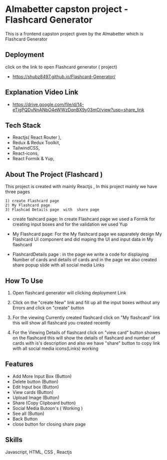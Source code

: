  # Almabetter capston project - Flashcard Generator 
 This is a frontend capston project given by the Almabetter which is Flashcard Generator 


## Deployment

click on the link to open Flashcard generator ( project)

- https://shubz8497.github.io/Flashcard-Generator/



## Explanation Video Link 

- https://drive.google.com/file/d/14-eTjgPQDvNnANbO4eWWzDqnBX9y03mO/view?usp=share_link


## Tech Stack


- Reactjs( React Router ),
- Redux  & Redux Toolkit, 
- TailwindCSS, 
- React-icons, 
- React Formik & Yup,


## About The Project (Flashcard )

This project is created with mainly  Reactjs , In this  project mainly we have three pages 
 ```base
 1) create Flashcard page 
 2) My Flashcard page 
 3) Flashcad Details page  with  share page 
 ```
- create fashcard page:   In create Flashcard page we used a Formik for creating input boxes and  for the validation we used Yup


- My Flashcard page:  For the My flashcard page we saparately  design My Flashcard UI component and did maping the UI and input data in My flashcard


- FlashcardDetails page :  in the page we write a code for displaying Number of cards and details of cards  and  in the page we also 
 created share popup slide  with all social media Links 
   

## How To Use 
 
1) Open flashcard generator will clicking deployment Link 

2) Click on the "create New" link and fill up all  the input boxes without any Errors and click on "create" button

3) For the viewing Currently created flashcard click on "My flashcard" link this will show all flashcard you created recently

4) For the Viewing Details of flashcard click on "view card" button showes on the flashcard this will show the details of flashcard and number of cards with is's description and  also we have "share" button to copy link  with all social media icons(Links) working


## Features

- Add More Input Box (Button)
- Delete button (Button)
- Edit Input box (Button)
- View cards (Button)
- Upload Image (Button)
- Share (Copy Clipboard  button)
- Social Media Butoon's ( Working )
- See all (Button)
- Back Button 
- close button for closing share page 



## Skills
Javascript, HTML, CSS , Reactjs 


